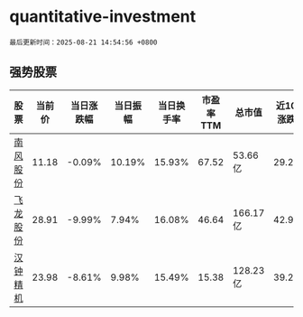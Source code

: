 # quantitative-investment

`最后更新时间：2025-08-21 14:54:56 +0800`

## 强势股票

|股票|当前价|当日涨跌幅|当日振幅|当日换手率|市盈率TTM|总市值|近10日涨跌幅|
|----|----|----|----|----|----|----|----|
|[南风股份](https://xueqiu.com/S/SZ300004)|11.18|-0.09%|10.19%|15.93%|67.52|53.66亿|29.25%|
|[飞龙股份](https://xueqiu.com/S/SZ002536)|28.91|-9.99%|7.94%|16.08%|46.64|166.17亿|42.91%|
|[汉钟精机](https://xueqiu.com/S/SZ002158)|23.98|-8.61%|9.98%|15.49%|15.38|128.23亿|39.26%|
